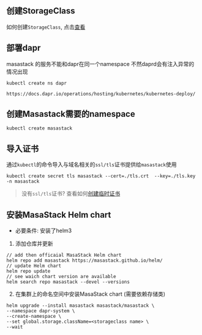 ﻿## 创建StorageClass

如何创建`StorageClass`, 点击[查看](https://kubernetes.io/docs/concepts/storage/storage-classes/)

## 部署dapr

masastack 的服务不能和dapr在同一个namespace 不然daprd会有注入异常的情况出现

```shell
kubectl create ns dapr

https://docs.dapr.io/operations/hosting/kubernetes/kubernetes-deploy/
```

## 创建Masastack需要的namespace

```shell
kubectl create masastack
```

## 导入证书

通过`kubectl`的命令导入与域名相关的`ssl/tls`证书提供给`masastack`使用

```shell
kubectl create secret tls masastack --cert=./tls.crt  --key=./tls.key  -n masastack
```

> 没有`ssl/tls`证书? 查看如何[创建临时证书](/stack/operations/tls/temporary)

## 安装MasaStack Helm chart

* 必要条件: 安装了helm3

1. 添加仓库并更新

```
// add then officaial MasaStack Helm chart
helm repo add masastack https://masastack.github.io/helm/
// update Helm chart
helm repo update 
// see waich chart version are available
helm search repo masastack --devel --versions
```

2. 在集群上的命名空间中安装MasaStack chart (需要依赖存储类)

```
helm upgrade --install masastack masastack/masastack \
--namespace dapr-system \
--create-namespace \
--set global.storage.className=<storageclass name> \
--wait 
```
